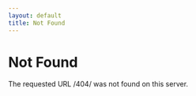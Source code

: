 ```yaml
---
layout: default
title: Not Found
---
```

<meta name="viewport" content="width=device-width, initial-scale=1" />

<h1>Not Found</h1>
<p>The requested URL /404/ was not found on this server.</p>
<div style="padding-top:2px;">
    <font>
        <script language="JavaScript" src="{{ site.baseurl }}javascripts/slide.js"></script>
    </font>
</div>

